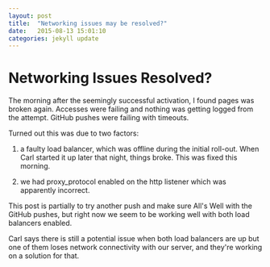 ```yaml
---
layout: post
title:  "Networking issues may be resolved?"
date:   2015-08-13 15:01:10
categories: jekyll update
---
```

# Networking Issues Resolved?

The morning after the seemingly successful activation, I found pages was broken again.
Accesses were failing and nothing was getting logged from the attempt.  GitHub pushes
were failing with timeouts.

Turned out this was due to two factors:

1. a faulty load balancer, which was offline during the initial roll-out. When Carl
started it up later that night, things broke. This was fixed this morning.

2. we had proxy_protocol enabled on the http listener which was apparently incorrect.

This post is partially to try another push and make sure All's Well with the GitHub pushes,
but right now we seem to be working well with both load balancers enabled.

Carl says there is still a potential issue when both load balancers are up but one of them
loses network connectivity with our server, and they're working on a solution for that.

